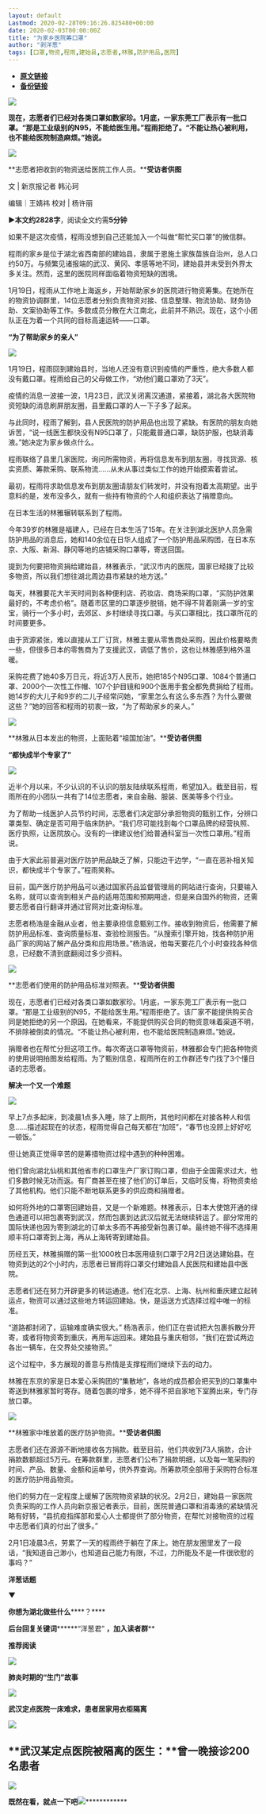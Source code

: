 ```yaml
---
layout: default
Lastmod: 2020-02-28T09:16:26.825480+00:00
date: 2020-02-03T00:00:00Z
title: "为家乡医院筹口罩"
author: "剥洋葱"
tags: [口罩,物资,程雨,建始县,志愿者,林雅,防护用品,医院]
---
```


* [**原文链接**](http://mp.weixin.qq.com/s?__biz=MzI2ODExNzg5OQ==&mid=2653626418&idx=3&sn=1de46d5521149568072c771dd7f4d2e6&chksm=f12bf2d6c65c7bc0760f77b0939df157fc54ee7790f001a086cb30416fd9cfe8319465c0405e#rd)
* [**备份链接**](https://archive.vn/2B12I)


********![](/images/post/9d60c0f7a5d99a7fd075c05b56728b52.jpg)********

********现在，志愿者们已经对各类口罩如数家珍。1月底，一家东莞工厂表示有一批口罩。“那是工业级别的N95，不能给医生用。”程雨拒绝了。“不能让热心被利用，也不能给医院制造麻烦。”她说。********

![](/images/post/52d00aecebde88ba2f06ca428dd6efdb.jpg)

**志愿者把收到的物资送给医院工作人员。****受访者供图**

文 | 新京报记者 韩沁珂

编辑｜王婧祎 校对 | 杨许丽  

**►**本文约**2828字**，阅读全文约需**5****分****钟**

如果不是这次疫情，程雨没想到自己还能加入一个叫做“帮忙买口罩”的微信群。  

程雨的家乡是位于湖北省西南部的建始县，隶属于恩施土家族苗族自治州，总人口约50万。与频繁见诸报端的武汉、黄冈、孝感等地不同，建始县并未受到外界太多关注。然而，这里的医院同样面临着物资短缺的困境。

1月19日，程雨从工作地上海返乡，开始帮助家乡的医院进行物资筹集。在她所在的物资协调群里，14位志愿者分别负责物资对接、信息整理、物流协助、财务协助、文案协助等工作。多数成员分散在大江南北，此前并不熟识。现在，这个小团队正在为着一个共同的目标高速运转——口罩。

**“为了帮助家乡的亲人”**

**************![](/images/post/d3e5b1843170ac5811694cb17bac7346.jpg)**************

1月19日，程雨回到建始县时，当地人还没有意识到疫情的严重性，绝大多数人都没有戴口罩。程雨给自己的父母做工作，“劝他们戴口罩劝了3天”。

疫情的消息一波接一波，1月23日，武汉关闭离汉通道，紧接着，湖北各大医院物资短缺的消息刷屏朋友圈，县里戴口罩的人一下子多了起来。

与此同时，程雨了解到，县人民医院的防护用品也出现了紧缺。有医院的朋友向她诉苦，“说一线医生都快没有N95口罩了，只能戴普通口罩，缺防护服，也缺消毒液。”她决定为家乡做点什么。

程雨联络了县里几家医院，询问所需物资，再将信息发布到朋友圈，寻找货源、核实资质、筹款采购、联系物流……从未从事过类似工作的她开始摸索着尝试。

最初，程雨将求助信息发布到朋友圈请朋友们转发时，并没有抱着太高期望。出乎意料的是，发布没多久，就有一些持有物资的个人和组织表达了捐赠意向。

在日本生活的林雅辗转联系到了程雨。

今年39岁的林雅是福建人，已经在日本生活了15年。在关注到湖北医护人员急需防护用品的消息后，她和140余位在日华人组成了一个防护用品采购团，在日本东京、大阪、新潟、静冈等地的店铺采购口罩等，寄送回国。

提到为何要把物资捐给建始县，林雅表示，“武汉市内的医院，国家已经拨了比较多物资，所以我们想往湖北周边县市紧缺的地方送。”

每天，林雅要花大半天时间到各种便利店、药妆店、商场采购口罩，“买防护效果最好的，不考虑价格”。随着市区里的口罩逐步脱销，她不得不背着刚满一岁的宝宝，骑行一个多小时，去郊区、乡村继续寻找口罩。与买口罩相比，找口罩所花的时间要更多。

由于货源紧张，难以直接从工厂订货，林雅主要从零售商处采购，因此价格要略贵一些，但很多日本的零售商为了支援武汉，调低了售价，这也让林雅感到格外温暖。

采购花费了她40多万日元，将近3万人民币，她把185个N95口罩、1084个普通口罩、2000个一次性工作帽、107个护目镜和900个医用手套全都免费捐给了程雨。她14岁的大儿子和9岁的二儿子经常问她，“家里怎么有这么多东西？为什么要做这些？”她的回答和程雨的初衷一致，“为了帮助家乡的亲人。”

![](/images/post/173f9441a0f4f09ba3b2bae9e91f2bc8.jpg)

**林雅从日本发出的物资，上面贴着“祖国加油”。****受访者供图**  

**“都快成半个专家了”**

****************![](/images/post/d3e5b1843170ac5811694cb17bac7346.jpg)****************

近半个月以来，不少认识的不认识的朋友陆续联系程雨，希望加入。截至目前，程雨所在的小团队一共有了14位志愿者，来自金融、服装、医美等多个行业。

为了帮助一线医护人员节约时间，志愿者们决定部分承担物资的甄别工作，分辨口罩类型、确定是否可用于临床防护。“我们尽可能找到每个口罩品牌的经营执照、医疗执照，让医院放心。没有的一律建议他们给普通科室当一次性口罩用。”程雨说。

由于大家此前普遍对医疗防护用品缺乏了解，只能边干边学，“一直在恶补相关知识，都快成半个专家了。”程雨笑称。

目前，国产医疗防护用品可以通过国家药品监督管理局的网站进行查询，只要输入名称，就可以查询到相关产品的适用范围和预期用途，但是来自国外的物资，还需要志愿者自行翻译并通过官网对比查询标准。

志愿者杨浩是金融从业者，他主要承担信息甄别工作。接收到物资后，他需要了解防护用品标准、查询质量标准、查验检测报告。“从搜索引擎开始，找各种防护用品厂家的网站了解产品分类和应用场景。”杨浩说，他每天要花几个小时查找各种信息，已经数不清到底翻阅过多少资料。

![](/images/post/503bea0ccb5fdce3aa4fac28fea721cf.jpg)

**志愿者们使用的防护用品标准对照表。****受访者供图**

现在，志愿者们已经对各类口罩如数家珍。1月底，一家东莞工厂表示有一批口罩。“那是工业级别的N95，不能给医生用。”程雨拒绝了。该厂家不能提供购买合同是她拒绝的另一个原因。在她看来，不能提供购买合同的物资意味着渠道不明，不排除被倒卖的情况。“不能让热心被利用，也不能给医院制造麻烦。”她说。

捐赠者也在帮忙分担这项工作。每次寄送口罩等物资前，林雅都会专门把各种物资的使用说明拍图发给程雨。为了甄别信息，程雨所在的工作群还专门找了3个懂日语的志愿者。

**解决一个又一个难题**

****************![](/images/post/d3e5b1843170ac5811694cb17bac7346.jpg)****************

早上7点多起床，到凌晨1点多入睡，除了上厕所，其他时间都在对接各种人和信息……描述起现在的状态，程雨觉得自己每天都在“加班”，“春节也没顾上好好吃一顿饭。”

但让她真正觉得辛苦的是筹措物资过程中遇到的种种困难。

他们曾向湖北仙桃和其他省市的口罩生产厂家订购口罩，但由于全国需求过大，他们多数时候无功而返。有厂商甚至在接了他们的订单后，又临时反悔，将物资卖给了其他机构。他们只能不断地联系更多的供应商和捐赠者。

如何将外地的口罩寄回建始县，又是一个新难题。林雅表示，日本大使馆开通的绿色通道可以把包裹寄到武汉，然而包裹到达武汉后就无法继续转运了。部分常用的国际快递也因为寄到湖北的订单太多而不再接受新包裹订单。最终她不得不选择用顺丰将口罩寄到上海，再从上海转寄到建始县。

历经五天，林雅捐赠的第一批1000枚日本医用级别口罩于2月2日送达建始县。在物资到达的2个小时内，志愿者已冒雨将口罩交付建始县人民医院和建始县中医院。

志愿者们还在努力开辟更多的转运通道。他们在北京、上海、杭州和重庆建立起转运点，物资可以通过这些地方转运回建始。快，是运送方式选择过程中唯一的标准。

“道路都封闭了，运输难度确实很大。” 杨浩表示，他们正在尝试把大包裹拆散分开寄，或者将物资寄到重庆，再用车运回来。建始县与重庆相邻，“我们在尝试两边各出一辆车，在交界处交接物资。”

这个过程中，多方展现的善意与热情是支撑程雨们继续下去的动力。

林雅在东京的家是日本爱心采购团的“集散地”，各地的成员都会把买到的口罩集中寄送到林雅家暂时寄存。随着包裹的增多，她不得不把自家地下室腾出来，专门存放口罩。

![](/images/post/27b6274ed145baf2cd33b4dac2bc9848.jpg)

**林雅家中堆放着的医疗防护物资。****受访者供图**

志愿者们还在源源不断地接收各方捐款。截至目前，他们共收到73人捐款，合计捐款数额超过5万元。在筹款群里，志愿者们公布了捐款明细，以及每一笔采购的时间、产品、数量、金额和运单号，供外界查询。所筹款项全部用于采购符合标准的医疗防护用品物资。

他们的努力在一定程度上缓解了医院物资紧缺的状况。2月2日，建始县一家医院负责采购的工作人员向新京报记者表示，目前，医院普通口罩和消毒液的紧缺情况略有好转，“县抗疫指挥部和爱心人士都提供了部分物资，在帮忙对接物资的过程中志愿者们真的付出了很多。”

2月1日凌晨3点，劳累了一天的程雨终于躺在了床上。她在朋友圈里发了一段话，“我知道自己渺小，也知道自己能力有限，不过，力所能及不是一件很欣慰的事吗？”

****洋葱话题****

****▼****  

****你想为湖北做些什么********？****

****后台回复关键词**********“洋葱君” **，加入读者群****

******推荐阅读******

[![](/images/post/ce58f487a2df59a49aad2a90fda8180f.jpg)](http://mp.weixin.qq.com/s?__biz=MzI2ODExNzg5OQ==&mid=2653626404&idx=1&sn=d8e9e4ca6049590168fbda306fd3546d&chksm=f12bf2c0c65c7bd6e9ebdeea49553793a10b570d2117a42158c389f1434dd5143e9426845135&scene=21#wechat_redirect)

**肺炎时期的“生门”故事**  

[![](/images/post/e83a01b61c5292af5baa3132d7176c5a.jpg)](http://mp.weixin.qq.com/s?__biz=MzI2ODExNzg5OQ==&mid=2653626395&idx=1&sn=686cc40c594cb40dfbc3909244f07376&chksm=f12bf2ffc65c7be97f4edc0228070e86125fa19c9ccc26b4ae973d61086c74de811fea3a8c4f&scene=21#wechat_redirect)

**武汉定点医院一床难求，患者居家用衣柜隔离**  

  

[![](/images/post/cf604d2f7a07a6cfb13964d6b6b2e03b.jpg)](http://mp.weixin.qq.com/s?__biz=MzI2ODExNzg5OQ==&mid=2653626364&idx=1&sn=76fe4ce438591a7b7a27ac517883b3fb&chksm=f12bcd18c65c440e1122133cd025305dd06f915cc68b0836039d45b1aba4283a2d8400f0804f&scene=21#wechat_redirect)

**武汉某定点医院被隔离的医生：****曾一晚接诊200名患者**
---------------------------------

  

![](/images/post/2115813d5dbb8e8a8038e10e8e299151.jpg)

************既然在看，就点一下吧************![](/images/post/f5f38ec4808907c09cb948bdda211ee1.jpg)************

